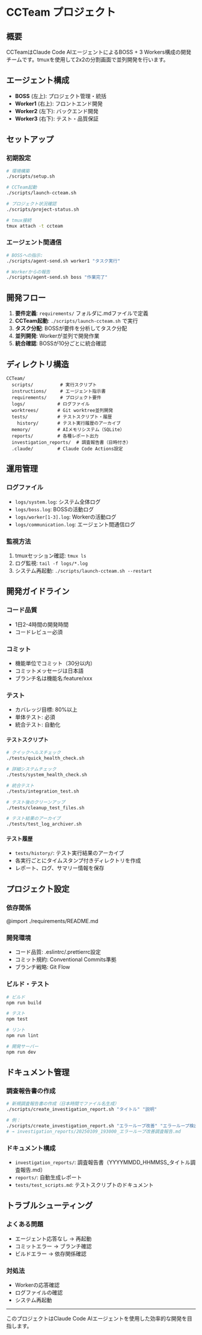 # CCTeam プロジェクト

## 概要
CCTeamはClaude Code AIエージェントによるBOSS + 3 Workers構成の開発チームです。tmuxを使用して2x2の分割画面で並列開発を行います。

## エージェント構成
- **BOSS** (左上): プロジェクト管理・統括
- **Worker1** (右上): フロントエンド開発
- **Worker2** (左下): バックエンド開発
- **Worker3** (右下): テスト・品質保証

## セットアップ

### 初期設定
```bash
# 環境構築
./scripts/setup.sh

# CCTeam起動
./scripts/launch-ccteam.sh

# プロジェクト状況確認
./scripts/project-status.sh

# tmux接続
tmux attach -t ccteam
```

### エージェント間通信
```bash
# BOSSへの指示:
./scripts/agent-send.sh worker1 "タスク実行"

# Workerからの報告
./scripts/agent-send.sh boss "作業完了"
```

## 開発フロー

1. **要件定義**: `requirements/` フォルダに.mdファイルで定義
2. **CCTeam起動**: `./scripts/launch-ccteam.sh` で実行
3. **タスク分配**: BOSSが要件を分析してタスク分配
4. **並列開発**: Workerが並列で開発作業
5. **統合確認**: BOSSが10分ごとに統合確認

## ディレクトリ構造
```
CCTeam/
  scripts/          # 実行スクリプト
  instructions/     # エージェント指示書
  requirements/     # プロジェクト要件
  logs/            # ログファイル
  worktrees/       # Git worktree並列開発
  tests/           # テストスクリプト・履歴
    history/       # テスト実行履歴のアーカイブ
  memory/          # AIメモリシステム（SQLite）
  reports/         # 各種レポート出力
  investigation_reports/  # 調査報告書（日時付き）
  .claude/         # Claude Code Actions設定
```

## 運用管理

### ログファイル
- `logs/system.log`: システム全体ログ
- `logs/boss.log`: BOSSの活動ログ
- `logs/worker[1-3].log`: Workerの活動ログ
- `logs/communication.log`: エージェント間通信ログ

### 監視方法
1. tmuxセッション確認: `tmux ls`
2. ログ監視: `tail -f logs/*.log`
3. システム再起動: `./scripts/launch-ccteam.sh --restart`

## 開発ガイドライン

### コード品質
- 1日2-4時間の開発時間
- コードレビュー必須

### コミット
- 機能単位でコミット（30分以内）
- コミットメッセージは日本語
- ブランチ名は機能名:feature/xxx

### テスト
- カバレッジ目標: 80%以上
- 単体テスト: 必須
- 統合テスト: 自動化

#### テストスクリプト
```bash
# クイックヘルスチェック
./tests/quick_health_check.sh

# 詳細システムチェック
./tests/system_health_check.sh

# 統合テスト
./tests/integration_test.sh

# テスト後のクリーンアップ
./tests/cleanup_test_files.sh

# テスト結果のアーカイブ
./tests/test_log_archiver.sh
```

#### テスト履歴
- `tests/history/`: テスト実行結果のアーカイブ
- 各実行ごとにタイムスタンプ付きディレクトリを作成
- レポート、ログ、サマリー情報を保存

## プロジェクト設定

### 依存関係
@import ./requirements/README.md

### 開発環境
- コード品質: .eslintrc/.prettierrc設定
- コミット規約: Conventional Commits準拠
- ブランチ戦略: Git Flow

### ビルド・テスト
```bash
# ビルド
npm run build

# テスト
npm test

# リント
npm run lint

# 開発サーバー
npm run dev
```

## ドキュメント管理

### 調査報告書の作成
```bash
# 新規調査報告書の作成（日本時間でファイル名生成）
./scripts/create_investigation_report.sh "タイトル" "説明"

# 例：
./scripts/create_investigation_report.sh "エラーループ改善" "エラーループ検出システムの改善調査"
# → investigation_reports/20250109_193000_エラーループ改善調査報告.md
```

### ドキュメント構成
- `investigation_reports/`: 調査報告書（YYYYMMDD_HHMMSS_タイトル調査報告.md）
- `reports/`: 自動生成レポート
- `tests/test_scripts.md`: テストスクリプトのドキュメント

## トラブルシューティング

### よくある問題
- エージェント応答なし → 再起動
- コミットエラー → ブランチ確認
- ビルドエラー → 依存関係確認

### 対処法
- Workerの応答確認
- ログファイルの確認
- システム再起動

---
このプロジェクトはClaude Code AIエージェントを使用した効率的な開発を目指します。